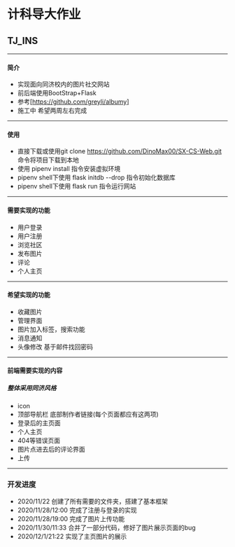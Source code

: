 # 计科导大作业
## TJ_INS
---
#### 简介
* 实现面向同济校内的图片社交网站
* 前后端使用BootStrap+Flask
* 参考[https://github.com/greyli/albumy]
* 施工中 希望两周左右完成

---
#### 使用
* 直接下载或使用git clone https://github.com/DinoMax00/SX-CS-Web.git 命令将项目下载到本地
* 使用 pipenv install 指令安装虚拟环境
* pipenv shell下使用 flask initdb --drop 指令初始化数据库
* pipenv shell下使用 flask run 指令运行网站

---
#### 需要实现的功能
* 用户登录
* 用户注册
* 浏览社区
* 发布图片
* 评论
* 个人主页
---
#### 希望实现的功能
* 收藏图片
* 管理界面
* 图片加入标签，搜索功能
* 消息通知
* 头像修改 基于邮件找回密码
---
#### 前端需要实现的内容
##### 整体采用同济风格
* icon
* 顶部导航栏 底部制作者链接(每个页面都应有这两项)
* 登录后的主页面
* 个人主页
* 404等错误页面
* 图片点进去后的评论界面
* 上传
--- 
### 开发进度
* 2020/11/22 创建了所有需要的文件夹，搭建了基本框架
* 2020/11/28/12:00 完成了注册与登录的实现
* 2020/11/28/19:00 完成了图片上传功能
* 2020/11/30/11:33 合并了一部分代码，修好了图片展示页面的bug
* 2020/12/1/21:22 实现了主页图片的展示
